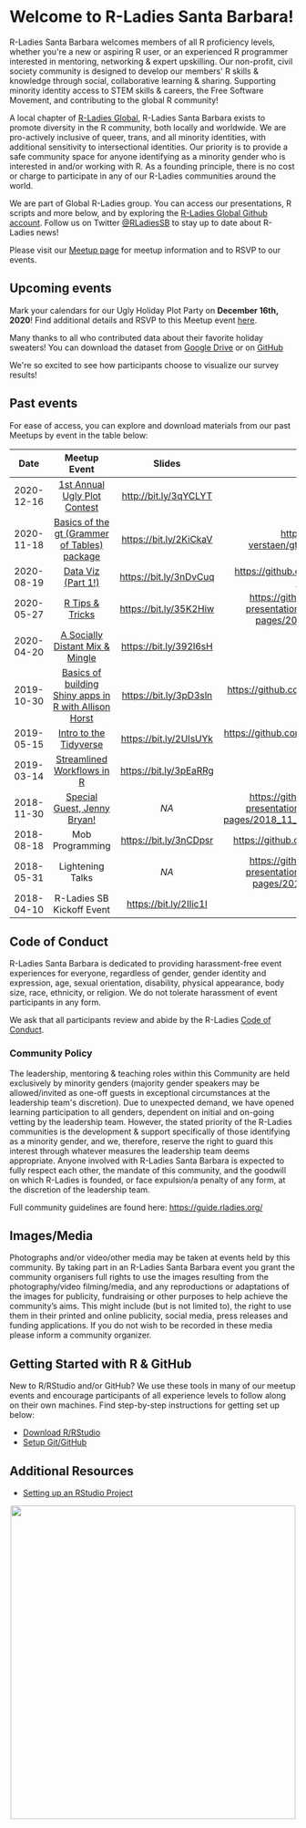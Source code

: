 # Welcome to R-Ladies Santa Barbara! 

R-Ladies Santa Barbara welcomes members of all R proficiency levels, whether you're a new or aspiring R user, or an experienced R programmer interested in mentoring, networking & expert upskilling. Our non-profit, civil society community is designed to develop our members' R skills & knowledge through social, collaborative learning & sharing. Supporting minority identity access to STEM skills & careers, the Free Software Movement, and contributing to the global R community!

A local chapter of [R-Ladies Global](https://rladies.org/), R-Ladies Santa Barbara exists to promote diversity in the R community, both locally and worldwide. We are pro-actively inclusive of queer, trans, and all minority identities, with additional sensitivity to intersectional identities. Our priority is to provide a safe community space for anyone identifying as a minority gender who is interested in and/or working with R. As a founding principle, there is no cost or charge to participate in any of our R-Ladies communities around the world.

We are part of Global R-Ladies group. You can access our presentations, R scripts and more below, and by exploring the [R-Ladies Global Github account](https://github.com/rladies). Follow us on Twitter [@RLadiesSB](https://twitter.com/rladiessb?lang=en) to stay up to date about R-Ladies news!

Please visit our [Meetup page](https://www.meetup.com/rladies-santa-barbara/) for meetup information and to RSVP to our events.

## Upcoming events

Mark your calendars for our Ugly Holiday Plot Party on **December 16th, 2020**! Find additional details and RSVP to this Meetup event [here](https://www.meetup.com/rladies-santa-barbara/events/274923365/). 

Many thanks to all who contributed data about their favorite holiday sweaters! You can download the dataset from [Google Drive](https://drive.google.com/file/d/1A1UBmKNJvuCCGrvfkAr_4GdovLr6u2Th/view) or on [GitHub](https://github.com/an-bui/RLadiesSB-ugly_plot_contest)

We're so excited to see how participants choose to visualize our survey results!

## Past events

For ease of access, you can explore and download materials from our past Meetups by event in the table below:

| Date  | Meetup Event |  Slides | GitHub Repo | Event Recording |
| :-: | :---: | :---: |:---:|:---:|
| 2020-12-16 | [1st Annual Ugly Plot Contest](https://www.meetup.com/rladies-santa-barbara/events/274923365/) | http://bit.ly/3qYCLYT ||https://github.com/an-bui/RLadiesSB-ugly_plot_contest | *NA* |
| 2020-11-18 | [Basics of the gt (Grammer of Tables) package](https://www.meetup.com/rladies-santa-barbara/events/274628867/) | https://bit.ly/2KiCkaV | https://github.com/j-verstaen/gt_workshop_SB_R_Ladies | https://bit.ly/3nChz8A |
| 2020-08-19 | [Data Viz (Part 1!)](https://www.meetup.com/rladies-santa-barbara/events/272478115/) | https://bit.ly/3nDvCuq |https://github.com/j-verstaen/RLadiesSB-Data-Viz-Pt1 | *NA* |
| 2020-05-27 | [R Tips & Tricks](https://www.meetup.com/rladies-santa-barbara/events/270727948/) | https://bit.ly/35K2Hiw | https://github.com/rladies/meetup-presentations_santabarbara/tree/gh-pages/2020_05_27_r_tips_tricks | *NA* |
| 2020-04-20 | [A Socially Distant Mix & Mingle](https://www.meetup.com/rladies-santa-barbara/events/270075877/) | https://bit.ly/392l6sH | *NA* | *NA* |
| 2019-10-30 | [Basics of building Shiny apps in R with Allison Horst](https://www.meetup.com/rladies-santa-barbara/events/265474030/) | https://bit.ly/3pD3sln | https://github.com/allisonhorst/shiny-basics-sb-r-ladies | *NA* |
| 2019-05-15 | [Intro to the Tidyverse](https://www.meetup.com/rladies-santa-barbara/events/260710376/) | https://bit.ly/2UIsUYk |https://github.com/samanthacsik/Intro-to-the-Tidyverse | *NA* |
| 2019-03-14 | [Streamlined Workflows in R](https://www.meetup.com/rladies-santa-barbara/events/258825450/) | https://bit.ly/3pEaRRg | *NA* | *NA*|
| 2018-11-30 | [Special Guest, Jenny Bryan!](https://www.meetup.com/rladies-santa-barbara/events/256007290/) | *NA* | https://github.com/rladies/meetup-presentations_santabarbara/tree/gh-pages/2018_11_30_special_guest_jenny_bryan | *NA* |
| 2018-08-18 | Mob Programming | https://bit.ly/3nCDpsr | https://github.com/jules32/rladies-ggplot2 | *NA* |
| 2018-05-31 | Lightening Talks | *NA* |https://github.com/rladies/meetup-presentations_santabarbara/tree/gh-pages/2018_05_31_lightningtalks | *NA* |
| 2018-04-10 | R-Ladies SB Kickoff Event | https://bit.ly/2IIic1I | *NA* | *NA* |

## Code of Conduct

R-Ladies Santa Barbara is dedicated to providing harassment-free event experiences for everyone, regardless of gender, gender identity and expression, age, sexual orientation, disability, physical appearance, body size, race, ethnicity, or religion. We do not tolerate harassment of event participants in any form.

We ask that all participants review and abide by the R-Ladies [Code of Conduct](https://guide.rladies.org/about/coc/).

### Community Policy

The leadership, mentoring & teaching roles within this Community are held exclusively by minority genders (majority gender speakers may be allowed/invited as one-off guests in exceptional circumstances at the leadership team's discretion). Due to unexpected demand, we have opened learning participation to all genders, dependent on initial and on-going vetting by the leadership team. However, the stated priority of the R-Ladies communities is the development & support specifically of those identifying as a minority gender, and we, therefore, reserve the right to guard this interest through whatever measures the leadership team deems appropriate. Anyone involved with R-Ladies Santa Barbara is expected to fully respect each other, the mandate of this community, and the goodwill on which R-Ladies is founded, or face expulsion/a penalty of any form, at the discretion of the leadership team.

Full community guidelines are found here: https://guide.rladies.org/

## Images/Media

Photographs and/or video/other media may be taken at events held by this community. By taking part in an R-Ladies Santa Barbara event you grant the community organisers full rights to use the images resulting from the photography/video filming/media, and any reproductions or adaptations of the images for publicity, fundraising or other purposes to help achieve the community’s aims. This might include (but is not limited to), the right to use them in their printed and online publicity, social media, press releases and funding applications. If you do not wish to be recorded in these media please inform a community organizer.

## Getting Started with R & GitHub

New to R/RStudio and/or GitHub? We use these tools in many of our meetup events and encourage participants of all experience levels to follow along on their own machines. Find step-by-step instructions for getting set up below:

   * [Download R/RStudio](https://docs.google.com/document/d/1KLYC_GcDLYeczSjJmZ5h4y525XILJbbL6r2-MxGCdtw/edit?usp=sharing)
   * [Setup Git/GitHub](https://docs.google.com/document/d/1AQ4zAYxPHOObq-snnnRtEdwCC8TwIJsTHwpaKyvEyoA/edit?usp=sharing)
   
## Additional Resources

   * [Setting up an RStudio Project](https://docs.google.com/document/d/107VCYVyiSzmREd45yyMxnINMr7zCXVZthdgm4-P5sCI/edit?usp=sharing)
 
 <p align="center">
 <img src="https://pbs.twimg.com/media/DsevCOkUwAAEFZU?format=jpg&name=medium" width="500" height="550"> 
 </p>
   

